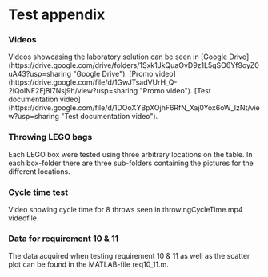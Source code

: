 <h1> Test appendix </h1>

<h3> Videos </h3>
Videos showcasing the laboratory solution can be seen in [Google Drive](https://drive.google.com/drive/folders/1Sxk1JkQuaOvD9z1L5gSO6Yf9oyZ0uA43?usp=sharing "Google Drive").
[Promo video](https://drive.google.com/file/d/1GwJTsadVUrH_Q-2iQoINF2EjBI7Nsj9h/view?usp=sharing "Promo video").
[Test documentation video](https://drive.google.com/file/d/1DOoXYBpXOjhF6RfN_Xaj0Yox6oW_lzNt/view?usp=sharing "Test documentation video").

<h3> Throwing LEGO bags</h3>
Each LEGO box were tested using three arbitrary locations on the table. In each box-folder
there are three sub-folders containing the pictures for the different locations.

<h3> Cycle time test </h3>
Video showing cycle time for 8 throws seen in throwingCycleTime.mp4 videofile.

<h3> Data for requirement 10 & 11 </h3>
The data acquired when testing requirement 10 & 11 as well as the scatter plot can be found in the MATLAB-file req10_11.m.
